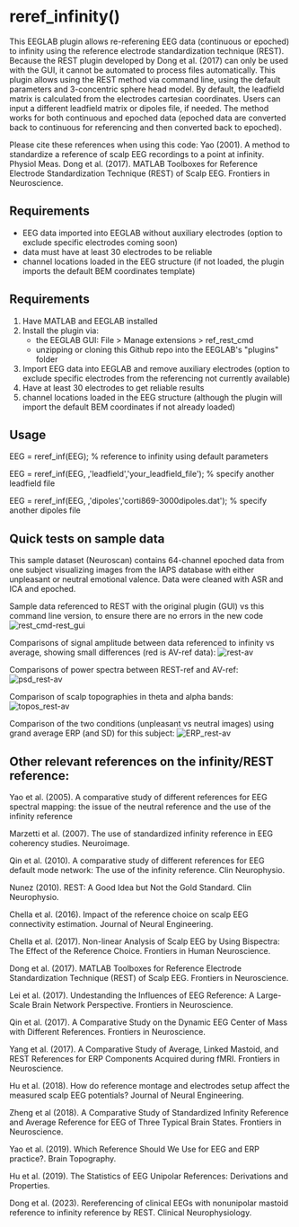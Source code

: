 # reref_infinity()
This EEGLAB plugin allows re-referening EEG data (continuous or epoched) to infinity using the reference electrode standardization technique (REST).
Because the REST plugin developed by Dong et al. (2017) can only be used with the GUI, it cannot be automated to process files automatically. 
This plugin allows using the REST method via command line, using the default parameters and 3-concentric sphere head model. 
By default, the leadfield matrix is calculated from the electrodes cartesian coordinates. Users can input a different leadfield matrix or dipoles file, if needed. 
The method works for both continuous and epoched data (epoched data are converted back to continuous for referencing and then converted back to epoched). 

Please cite these references when using this code:
Yao (2001). A method to standardize a reference of scalp EEG recordings to a point at infinity. Physiol Meas.
Dong et al. (2017). MATLAB Toolboxes for Reference Electrode Standardization Technique (REST) of Scalp EEG. Frontiers in Neuroscience.

## Requirements
- EEG data imported into EEGLAB without auxiliary electrodes (option to exclude specific electrodes coming soon)
- data must have at least 30 electrodes to be reliable
- channel locations loaded in the EEG structure (if not loaded, the plugin imports the default BEM coordinates template)

## Requirements
1) Have MATLAB and EEGLAB installed
2) Install the plugin via:
    - the EEGLAB GUI: File > Manage extensions > ref_rest_cmd
    - unzipping or cloning this Github repo into the EEGLAB's "plugins" folder
3) Import EEG data into EEGLAB and remove auxiliary electrodes (option to exclude specific electrodes from the referencing not currently available)
4) Have at least 30 electrodes to get reliable results
5) channel locations loaded in the EEG structure (although the plugin will import the default BEM coordinates if not already loaded)

## Usage

EEG = reref_inf(EEG);                                           % reference to infinity using default parameters

EEG = reref_inf(EEG, ,'leadfield','your_leadfield_file');       % specify another leadfield file

EEG = reref_inf(EEG, ,'dipoles','corti869-3000dipoles.dat');    % specify another dipoles file

## Quick tests on sample data
This sample dataset (Neuroscan) contains 64-channel epoched data from one subject visualizing images from the IAPS database with either unpleasant or neutral emotional valence. Data were cleaned with ASR and ICA and epoched.

Sample data referenced to REST with the original plugin (GUI) vs this command line version, to ensure there are no errors in the new code
![rest_cmd-rest_gui](https://github.com/amisepa/reference_infinity/assets/58382227/5f09fafd-4222-4f46-9434-51abad26ddde)

Comparisons of signal amplitude between data referenced to infinity vs average, showing small differences (red is AV-ref data):
![rest-av](https://github.com/amisepa/reference_infinity/assets/58382227/af38a32d-70ff-4502-b6f7-60de1ef4dbb4)

Comparisons of power spectra between REST-ref and AV-ref:
![psd_rest-av](https://github.com/amisepa/reference_infinity/assets/58382227/e946bf02-a46f-476b-8a34-2807cf1afc34)

Comparison of scalp topographies in theta and alpha bands:
![topos_rest-av](https://github.com/amisepa/reference_infinity/assets/58382227/4da58e23-bb54-42a6-91f7-3790e6959d39)

Comparison of the two conditions (unpleasant vs neutral images) using grand average ERP (and SD) for this subject:
![ERP_rest-av](https://github.com/amisepa/reference_infinity/assets/58382227/3924c78f-9d3a-40b5-b9da-65a557a82d39)


## Other relevant references on the infinity/REST reference:

Yao et al. (2005). A comparative study of different references for EEG spectral mapping: the issue of the neutral reference and the use of the infinity reference

Marzetti et al. (2007). The use of standardized infinity reference in EEG coherency studies. Neuroimage.

Qin et al. (2010). A comparative study of different references for EEG default mode network: The use of the infinity reference. Clin Neurophysio.

Nunez (2010). REST: A Good Idea but Not the Gold Standard. Clin Neurophysio.

Chella et al. (2016). Impact of the reference choice on scalp EEG connectivity estimation. Journal of Neural Engineering.

Chella et al. (2017). Non-linear Analysis of Scalp EEG by Using Bispectra: The Effect of the Reference Choice. Frontiers in Human Neuroscience. 

Dong et al. (2017). MATLAB Toolboxes for Reference Electrode Standardization Technique (REST) of Scalp EEG. Frontiers in Neuroscience.

Lei et al. (2017). Undestanding the Influences of EEG Reference: A Large-Scale Brain Network Perspective. Frontiers in Neuroscience. 

Qin et al. (2017). A Comparative Study on the Dynamic EEG Center of Mass with Different References. Frontiers in Neuroscience. 

Yang et al. (2017). A Comparative Study of Average, Linked Mastoid, and REST References for ERP Components Acquired during fMRI. Frontiers in Neuroscience. 

Hu et al. (2018). How do reference montage and electrodes setup affect the measured scalp EEG potentials? Journal of Neural Engineering.

Zheng et al (2018). A Comparative Study of Standardized Infinity Reference and Average Reference for EEG of Three Typical Brain States. Frontiers in Neuroscience. 

Yao et al. (2019). Which Reference Should We Use for EEG and ERP practice?. Brain Topography.

Hu et al. (2019). The Statistics of EEG Unipolar References: Derivations and Properties. 

Dong et al. (2023). Rereferencing of clinical EEGs with nonunipolar mastoid reference to infinity reference by REST. Clinical Neurophysiology.
